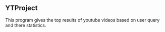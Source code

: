 ## YTProject
This program gives the top results of youtube videos based on user query
and there statistics. 

